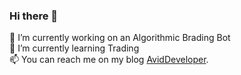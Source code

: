 ### Hi there 👋

🔭 I’m currently working on an Algorithmic Brading Bot  
🌱 I’m currently learning Trading  
 📫 You can reach me on my blog [AvidDeveloper](https://AvidDeveloper.com).
 
<!--
**andrewcahill/andrewcahill** is a ✨ _special_ ✨ repository because its `README.md` (this file) appears on your GitHub profile.

Here are some ideas to get you started:

 🔭 I’m currently working on an Algorithmic Brading Bot
 🌱 I’m currently learning Trading
- 👯 I’m looking to collaborate on ...
- 🤔 I’m looking for help with ...
- 💬 Ask me about all things Tech
 📫 How to reach me: You can reach me on my blog [AvidDeveloper](https://AvidDeveloper.com).
- 😄 Pronouns: ...
- ⚡ Fun fact: ...
-->
